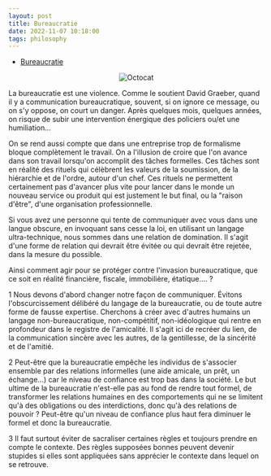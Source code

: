 ```yaml
---
layout: post
title: Bureaucratie
date: 2022-11-07 10:18:00
tags: philosophy
---
```


- [Bureaucratie](https://www.amazon.com/Bureaucratie/dp/2330076142)

<span style="display:block;text-align:center">![Octocat]({{site.baseurl}}/assets/img/bureaucratie.jpg)</span>

La bureaucratie est une violence. Comme le soutient David Graeber, quand il y a communication bureaucratique, souvent, si on ignore ce message, ou on s'y oppose, on court un danger. Après quelques mois, quelques années, on risque de subir une intervention énergique des policiers ou/et une humiliation...

On se rend aussi compte que dans une entreprise trop de formalisme bloque complètement le travail. On a l'illusion de croire que l'on avance dans son travail lorsqu'on accomplit des tâches formelles. Ces tâches sont en réalité des rituels qui célèbrent les valeurs de la soumission, de la hiérarchie et de l'ordre, autour d'un chef. Ces rituels ne permettent certainement pas d'avancer plus vite pour lancer dans le monde un nouveau service ou produit qui est justement le but final, ou la "raison d'être", d'une organisation professionnelle.

Si vous avez une personne qui tente de communiquer avec vous dans une langue obscure, en invoquant sans cesse la loi, en utilisant un langage ultra-technique, nous sommes dans une relation de domination. Il s'agit d'une forme de relation qui devrait être évitée ou qui devrait être rejetée, dans la mesure du possible.

Ainsi comment agir pour se protéger contre l'invasion bureaucratique, que ce soit en réalité financière, fiscale, immobilière, étatique.... ?

1 Nous devons d'abord changer notre façon de communiquer. Évitons l'obscurcissement délibéré du langage de la bureaucratie, ou de toute autre forme de fausse expertise. Cherchons à créer avec d'autres humains un langage non-bureaucratique, non-compétitif, non-idéologique qui rentre en profondeur dans le registre de l'amicalité. Il s'agit ici de recréer du lien, de la communication sincère avec les autres, de la gentillesse, de la sincérité et de l'amitié.

2 Peut-être que la bureaucratie empêche les individus de s'associer ensemble par des relations informelles (une aide amicale, un prêt, un échange...) car le niveau de confiance est trop bas dans la société. Le but ultime de la bureaucratie n'est-elle pas au fond de rendre tout formel, de transformer les relations humaines en des comportements qui ne se limitent qu'à des obligations ou des interdictions, donc qu'à des relations de pouvoir ? Peut-être qu'un niveau de confiance plus haut fera diminuer le formel et donc la bureaucratie.

3 Il faut surtout éviter de sacraliser certaines règles et toujours prendre en compte le contexte. Des règles supposées bonnes peuvent devenir stupides si elles sont appliquées sans apprécier le contexte dans lequel on se retrouve.
